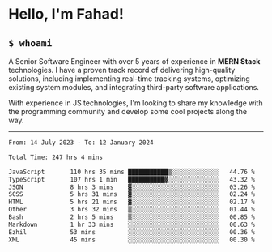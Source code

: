 <h1>Hello, I'm Fahad!</h1>

<h2><code>$ whoami</code></h2>

A Senior Software Engineer with over 5 years of experience in **MERN Stack** technologies. I have a proven track record of delivering high-quality solutions, including implementing real-time tracking systems, optimizing existing system modules, and integrating third-party software applications.

With experience in JS technologies, I'm looking to share my knowledge with the programming community and develop some cool projects along the way.

---

<!--START_SECTION:waka-->

```txt
From: 14 July 2023 - To: 12 January 2024

Total Time: 247 hrs 4 mins

JavaScript       110 hrs 35 mins ███████████▒░░░░░░░░░░░░░   44.76 %
TypeScript       107 hrs 1 min   ██████████▓░░░░░░░░░░░░░░   43.32 %
JSON             8 hrs 3 mins    ▓░░░░░░░░░░░░░░░░░░░░░░░░   03.26 %
SCSS             5 hrs 31 mins   ▓░░░░░░░░░░░░░░░░░░░░░░░░   02.24 %
HTML             5 hrs 21 mins   ▓░░░░░░░░░░░░░░░░░░░░░░░░   02.17 %
Other            3 hrs 32 mins   ▒░░░░░░░░░░░░░░░░░░░░░░░░   01.44 %
Bash             2 hrs 5 mins    ▒░░░░░░░░░░░░░░░░░░░░░░░░   00.85 %
Markdown         1 hr 33 mins    ░░░░░░░░░░░░░░░░░░░░░░░░░   00.63 %
Ezhil            53 mins         ░░░░░░░░░░░░░░░░░░░░░░░░░   00.36 %
XML              45 mins         ░░░░░░░░░░░░░░░░░░░░░░░░░   00.30 %
```

<!--END_SECTION:waka-->

<!--
**heyFahad/heyFahad** is a ✨ _special_ ✨ repository because its `README.md` (this file) appears on your GitHub profile.

Here are some ideas to get you started:

- 🔭 I’m currently working on ...
- 🌱 I’m currently learning ...
- 👯 I’m looking to collaborate on ...
- 🤔 I’m looking for help with ...
- 💬 Ask me about ...
- 📫 How to reach me: ...
- 😄 Pronouns: ...
- ⚡ Fun fact: ...
-->
